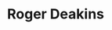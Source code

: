 ---
title: Roger Deakins
role: Director of Photography
photo: https://m.media-amazon.com/images/M/MV5BMjA2ODk5MDE4Ml5BMl5BanBnXkFtZTcwMTkzMjgxNA@@._V1_UY317_CR12,0,214,317_AL_.jpg
link: https://www.imdb.com/name/nm0005683
---